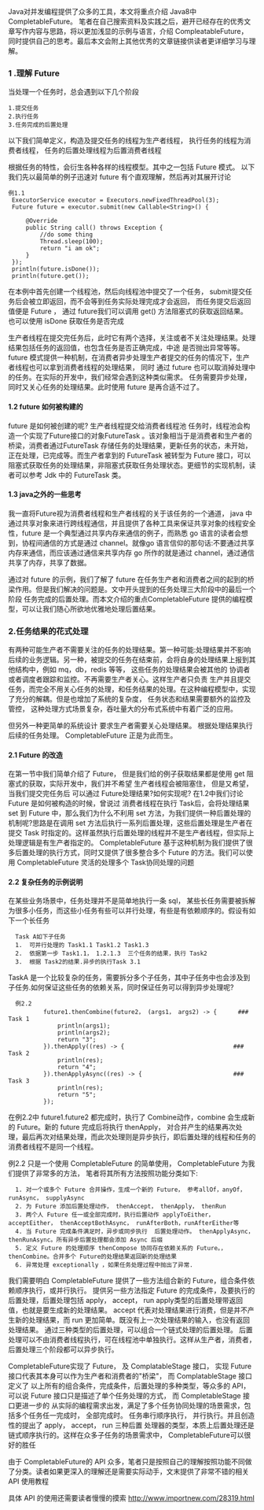 
 Java对并发编程提供了众多的工具，本文将重点介绍 Java8中CompletableFuture。  笔者在自己搜索资料及实践之后，避开已经存在的优秀文章写作内容与思路，将以更加浅显的示例与语言，介绍 CompleatableFuture， 同时提供自己的思考。最后本文会附上其他优秀的文章链接供读者更详细学习与理解。

### 1 .理解 Future
当处理一个任务时，总会遇到以下几个阶段
    
    1.提交任务
    2.执行任务
    3.任务完成的后置处理

以下我们简单定义，构造及提交任务的线程为生产者线程， 执行任务的线程为消费者线程， 任务的后置处理线程为后置消费者线程

根据任务的特性，会衍生各种各样的线程模型。其中之一包括 Future 模式。 以下我们先以最简单的例子迅速对 future 有个直观理解，然后再对其展开讨论

    例1.1     
     ExecutorService executor = Executors.newFixedThreadPool(3);
     Future future = executor.submit(new Callable<String>() {
    
         @Override
         public String call() throws Exception {
             //do some thing
             Thread.sleep(100);
             return "i am ok";
         }
     });
     println(future.isDone());
     println(future.get());
  

在本例中首先创建一个线程池，然后向线程池中提交了一个任务， submit提交任务后会被立即返回，而不会等到任务实际处理完成才会返回， 而任务提交后返回值便是 Future
， 通过 future我们可以调用 get() 方法阻塞式的获取返回结果。 也可以使用 isDone 获取任务是否完成


生产者线程在提交完任务后，此时它有两个选择，关注或者不关注处理结果。处理结果包括任务的返回值，也包含任务是否正确完成，中途 是否抛出异常等等。 future 模式提供一种机制，在消费者异步处理生产者提交的任务的情况下，生产者线程也可以拿到消费者线程的处理结果，
同时 通过 future 也可以取消掉处理中的任务。在实际的开发中，我们经常会遇到这种类似需求。 任务需要异步处理，同时又关心任务的处理结果。此时使用 future 是再合适不过了。

#### 1.2 future 如何被构建的 
future 是如何被创建的呢? 生产者线程提交给消费者线程池 任务时，线程池会构造一个实现了Future接口的对象FutureTask 。该对象相当于是消费者和生产者的桥梁，消费者通过FutureTask 存储任务的处理结果，更新任务的状态，未开始，正在处理，已完成等。而生产者拿到的 FutureTask 被转型为 Future
 接口，可以阻塞式获取任务的处理结果，非阻塞式获取任务处理状态。更细节的实现机制，读者可以参考 Jdk 中的 FutureTask 类。
 
#### 1.3 java之外的一些思考
  我一直将Future视为消费者线程和生产者线程的关于该任务的一个通道， java 中通过共享对象来进行跨线程通信，并且提供了各种工具来保证共享对象的线程安全性，future 是一个典型通过共享内存来通信的例子，而熟悉 go 语言的读者会想到，协程间通信的方式是通过 channel。就像go 语言信仰的那句话:不要通过共享内存来通信，而应该通过通信来共享内存
  go 所作的就是通过 channel，通过通信共享了内存，共享了数据。
  
 通过对 future 的示例，我们了解了 future 在任务生产者和消费者之间的起到的桥梁作用。但是我们解决的问题是。文中开头提到的任务处理三大阶段中的最后一个阶段
 任务完成的后置处理。而本文介绍的重点CompletableFuture 提供的编程模型，可以让我们随心所欲地优雅地处理后置结果。
 
### 2.任务结果的花式处理
  有两种可能生产者不需要关注的任务的处理结果。第一种可能:处理结果并不影响后续的业务逻辑。另一种，被提交的任务在结束前，会将自身的处理结果上报到其他结构中，例如 mq，db，redis 等等， 这些任务的处理结果会被其他的
  协调者或者调度者跟踪和监控。不再需要生产者关心。这样生产者只负责 生产并且提交任务，而完全不用关心任务的处理，和任务结果的处理。在这种编程模型中，实现了充分的解耦。但是也增加了系统的复杂度， 任务状态和结果需要额外的监控及管控， 这种处理方式场景复杂，吞吐量大的分布式系统中有着广泛的应用。
  
  但另外一种更简单的系统设计 要求生产者需要关心处理结果。 根据处理结果执行后续的任务处理。 CompletableFuture 正是为此而生。
  
  
#### 2.1 Future 的改造
   在第一节中我们简单介绍了 Future， 但是我们给的例子获取结果都是使用 get 阻塞式的获取，实际开发中，我们并不希望 生产者线程会被阻塞住， 但是又希望，当我们提交完任务后
   可以通过 Future处理结果?如何实现呢?
   在1.2中我们讨论 Future 是如何被构造的时候，曾说过 消费者线程在执行 Task后，会将处理结果 set  到 Future 中，那么我们为什么不利用 set 方法，为我们提供一种后置处理的机制呢?思路是在调用
   set 方法后执行一系列后置处理，这些后置处理是生产者在提交 Task 时指定的。这样虽然执行后置处理的线程并不是生产者线程，但实际上处理逻辑是有生产者指定的。
    CompletableFuture 基于这种机制为我们提供了很多后置处理的执行方式，同时又提供了很多整合多个 Future 的方法。我们可以使用 CompletableFuture 灵活的处理多个 Task协同处理的问题
  
#### 2.2 复杂任务的示例说明
  在某些业务场景中，任务处理并不是简单地执行一条 sql， 某些长任务需要被拆解为很多小任务，而这些小任务有些可以并行处理，有些是有依赖顺序的。假设有如下一个长任务
      
      Task A如下子任务
      1.  可并行处理的 Task1.1 Task1.2 Task1.3
      2.  依据第一步 Task1.1， 1.2.1.3  三个任务的结果，执行 Task2 
      3.  根据 Task2的结果.异步的执行Task 3.1
  
  TaskA 是一个比较复杂的任务，需要拆分多个子任务，其中子任务中也会涉及到子任务.如何保证这些任务的依赖关系，同时保证任务可以得到异步处理呢?
  
      例2.2      
              future1.thenCombine(future2， (args1， args2) -> {      ### Task 1
                  println(args1);
                  println(args2);
                  return "3";
              }).thenApply((res) -> {                               ### Task 2
                  println(res);
                  return "4";
              }).thenApplyAsync((res) -> {                          ### Task 3
                  println(res);
                  return "5";
              });
    
   
   在例2.2中 future1.future2  都完成时，执行了 Combine动作，combine 会生成新的 Future。新的 future 完成后将执行 thenApply， 对合并产生的结果再次处理，最后再次对结果处理，而此次处理则是异步执行，即后置处理的线程和任务的消费者线程不是同一个线程。
 
   例2.2 只是一个使用 CompletableFuture 的简单使用， CompletableFuture 为我们提供了非常多的方法， 笔者将其所有方法按照功能分类如下:
      
      1. 对一个或多个 Future 合并操作，生成一个新的 Future， 参考allOf，anyOf，runAsync， supplyAsync
      2. 为 Future 添加后置处理动作， thenAccept， thenApply， thenRun
      3. 两个人 Future 任一或全部完成时，执行后置动作 applyToEither， acceptEither， thenAcceptBothAsync， runAfterBoth，runAfterEither等
      4. 当 Future 完成条件满足时，异步或同步执行  后置处理动作。 thenApplyAsync， thenRunAsync。所有异步后置处理都会添加 Async 后缀
      5. 定义 Future 的处理顺序 thenCompose 协同存在依赖关系的 Future。，thenCombine。合并多个 Future的处理结果返回新的处理结果
      6. 异常处理 exceptionally ，如果任务处理过程中抛出了异常.
   
   我们需要明白 CompletableFuture 提供了一些方法组合新的 Future，组合条件依赖顺序执行，或并行执行。 提供另一些方法指定 Future 的完成条件，及要执行的后置处理，后置处理包括 apply， accept， run
   apply类型的后置处理带返回值，也就是要生成新的处理结果。 accept 代表对处理结果进行消费，但是并不产生新的处理结果，而 run 更加简单。既没有上一次处理结果的输入，也没有返回处理结果。
   通过三种类型的后置处理，可以组合一个链式处理的后置处理。 后置处理可以不由消费者线程执行，可在线程池中单独执行。这样从生产者，消费者，后置处理三个阶段都可以异步执行。
   
   CompletableFuture实现了 Future， 及 ComplatableStage 接口， 实现 Future 接口代表其本身可以作为生产者和消费者的"桥梁"， 而 ComplatableStage 接口定义了
   以上所有的组合条件，完成条件，后置处理的多种类型，等众多的 API， 可以说 Future 接口只是描述了单个任务处理的方式， 而 CompletableStage 接口更进一步的
   从实际的编程需求出发，满足了多个任务协同处理的场景需求，包括多个任务任一完成时， 全部完成时。 任务串行顺序执行， 并行执行。并且创造性的提出了 apply， accept， run  三种后置
   处理器的类型，本质上后置处理还是链式顺序执行的。这样在众多子任务的场景需求中， CompletableFuture可以很好的胜任
   
   由于 CompletableFuture的 API 众多，笔者只是按照自己的理解按照功能不同做了分类。读者如果更深入的理解还是需要实际动手，文末提供了非常不错的相关 API 使用教程
   
   
   具体 API 的使用还需要读者慢慢的摸索 http://www.importnew.com/28319.html